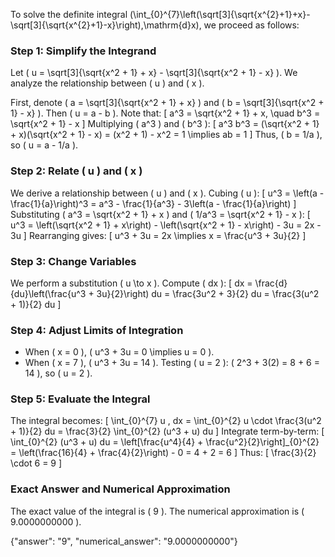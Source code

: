 
To solve the definite integral \(\int_{0}^{7}\left(\sqrt[3]{\sqrt{x^{2}+1}+x}-\sqrt[3]{\sqrt{x^{2}+1}-x}\right)\,\mathrm{d}x\), we proceed as follows:


### Step 1: Simplify the Integrand
Let \( u = \sqrt[3]{\sqrt{x^2 + 1} + x} - \sqrt[3]{\sqrt{x^2 + 1} - x} \). We analyze the relationship between \( u \) and \( x \).

First, denote \( a = \sqrt[3]{\sqrt{x^2 + 1} + x} \) and \( b = \sqrt[3]{\sqrt{x^2 + 1} - x} \). Then \( u = a - b \). Note that:
\[
a^3 = \sqrt{x^2 + 1} + x, \quad b^3 = \sqrt{x^2 + 1} - x
\]
Multiplying \( a^3 \) and \( b^3 \):
\[
a^3 b^3 = (\sqrt{x^2 + 1} + x)(\sqrt{x^2 + 1} - x) = (x^2 + 1) - x^2 = 1 \implies ab = 1
\]
Thus, \( b = 1/a \), so \( u = a - 1/a \).


### Step 2: Relate \( u \) and \( x \)
We derive a relationship between \( u \) and \( x \). Cubing \( u \):
\[
u^3 = \left(a - \frac{1}{a}\right)^3 = a^3 - \frac{1}{a^3} - 3\left(a - \frac{1}{a}\right)
\]
Substituting \( a^3 = \sqrt{x^2 + 1} + x \) and \( 1/a^3 = \sqrt{x^2 + 1} - x \):
\[
u^3 = \left(\sqrt{x^2 + 1} + x\right) - \left(\sqrt{x^2 + 1} - x\right) - 3u = 2x - 3u
\]
Rearranging gives:
\[
u^3 + 3u = 2x \implies x = \frac{u^3 + 3u}{2}
\]


### Step 3: Change Variables
We perform a substitution \( u \to x \). Compute \( dx \):
\[
dx = \frac{d}{du}\left(\frac{u^3 + 3u}{2}\right) du = \frac{3u^2 + 3}{2} du = \frac{3(u^2 + 1)}{2} du
\]

### Step 4: Adjust Limits of Integration
- When \( x = 0 \), \( u^3 + 3u = 0 \implies u = 0 \).
- When \( x = 7 \), \( u^3 + 3u = 14 \). Testing \( u = 2 \): \( 2^3 + 3(2) = 8 + 6 = 14 \), so \( u = 2 \).


### Step 5: Evaluate the Integral
The integral becomes:
\[
\int_{0}^{7} u \, dx = \int_{0}^{2} u \cdot \frac{3(u^2 + 1)}{2} du = \frac{3}{2} \int_{0}^{2} (u^3 + u) du
\]
Integrate term-by-term:
\[
\int_{0}^{2} (u^3 + u) du = \left[\frac{u^4}{4} + \frac{u^2}{2}\right]_{0}^{2} = \left(\frac{16}{4} + \frac{4}{2}\right) - 0 = 4 + 2 = 6
\]
Thus:
\[
\frac{3}{2} \cdot 6 = 9
\]


### Exact Answer and Numerical Approximation
The exact value of the integral is \( 9 \). The numerical approximation is \( 9.0000000000 \).


{"answer": "9", "numerical_answer": "9.0000000000"}